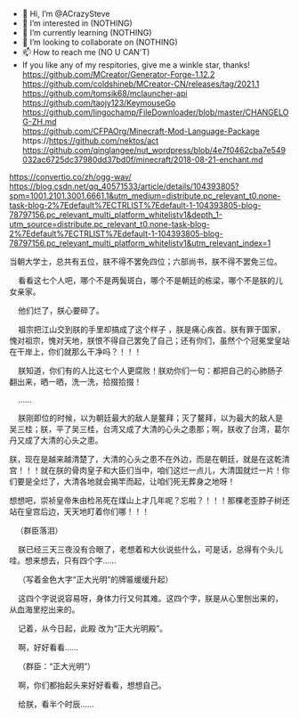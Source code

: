 - 👋 Hi, I’m @ACrazySteve
- 👀 I’m interested in (NOTHING)
- 🌱 I’m currently learning (NOTHING)
- 💞️ I’m looking to collaborate on (NOTHING)
- 📫 How to reach me (NO U CAN'T)
- If you like any of my respitories, give me a winkle star, thanks!  
https://github.com/MCreator/Generator-Forge-1.12.2  
https://github.com/coldshineb/MCreator-CN/releases/tag/2021.1  
https://github.com/tomsik68/mclauncher-api  
https://github.com/taojy123/KeymouseGo  
https://github.com/lingochamp/FileDownloader/blob/master/CHANGELOG-ZH.md  
https://github.com/CFPAOrg/Minecraft-Mod-Language-Package
https://https://github.com/nektos/act
https://github.com/qinglangee/nut_wordpress/blob/4e7f0462cba7e549032ac6725dc37980dd37bd0f/minecraft/2018-08-21-enchant.md

https://convertio.co/zh/ogg-wav/
https://blog.csdn.net/qq_40571533/article/details/104393805?spm=1001.2101.3001.6661.1&utm_medium=distribute.pc_relevant_t0.none-task-blog-2%7Edefault%7ECTRLIST%7Edefault-1-104393805-blog-78797156.pc_relevant_multi_platform_whitelistv1&depth_1-utm_source=distribute.pc_relevant_t0.none-task-blog-2%7Edefault%7ECTRLIST%7Edefault-1-104393805-blog-78797156.pc_relevant_multi_platform_whitelistv1&utm_relevant_index=1

当朝大学士，总共有五位，朕不得不罢免四位；六部尚书，朕不得不罢免三位。

    看看这七个人吧，哪个不是两鬓斑白，哪个不是朝廷的栋梁，哪个不是朕的儿女亲家。

    他们烂了，朕心要碎了。

    祖宗把江山交到朕的手里却搞成了这个样子 ，朕是痛心疾首。朕有罪于国家，愧对祖宗，愧对天地，朕恨不得自己罢免了自己；还有你们，虽然个个冠冕堂皇站在干岸上，你们就那么干净吗？！！！

    朕知道，你们有的人比这七个人更腐败！朕劝你们一句：都把自己的心肺肠子翻出来，晒一晒，洗一洗，拾掇拾掇！

    ……

    朕刚即位的时候，以为朝廷最大的敌人是鳌拜；灭了鳌拜，以为最大的敌人是吴三桂；朕，平了吴三桂，台湾又成了大清的心头之患那；啊，朕收了台湾，葛尔丹又成了大清的心头之患。

朕，现在是越来越清楚了，大清的心头之患不在外边，而是在朝廷，就是在这乾清宫！！！就在朕的骨肉皇子和大臣们当中，咱们这烂一点儿，大清国就烂一片！你们要是全烂了，大清各地就会揭竿而起，让咱们死无葬身之地呀！

想想吧，崇祯皇帝朱由检吊死在煤山上才几年呢？忘啦？！！！那棵老歪脖子树还站在皇宫后边，天天地盯着你们哪！！！

   （群臣落泪）

    朕已经三天三夜没有合眼了，老想着和大伙说些什么，可是话，总得有个头儿哇。想来想去，只有四个字……

    （写着金色大字“正大光明”的牌匾缓缓升起）

    这四个字说说容易呀，身体力行又何其难。这四个字，朕是从心里刨出来的，从血海里挖出来的。

    记着，从今日起，此殿 改为“正大光明殿”。

    啊，好好看看……

    （群臣：“正大光明”）

    啊，你们都抬起头来好好看看，想想自己。

    给朕，看半个时辰……
